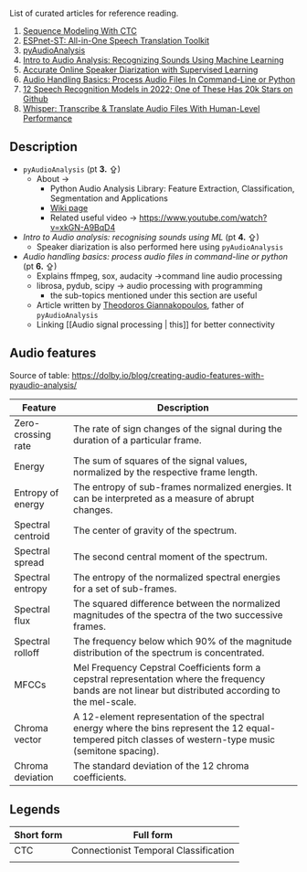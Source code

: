 List of curated articles for reference reading.
1. [Sequence Modeling With CTC](https://distill.pub/2017/ctc/)
2. [ESPnet-ST: All-in-One Speech Translation Toolkit](https://aclanthology.org/2020.acl-demos.34.pdf)
3. [pyAudioAnalysis](https://github.com/tyiannak/pyAudioAnalysis)
4. [Intro to Audio Analysis: Recognizing Sounds Using Machine Learning](https://medium.com/behavioral-signals-ai/intro-to-audio-analysis-recognizing-sounds-using-machine-learning-20fd646a0ec5) 
5. [Accurate Online Speaker Diarization with Supervised Learning](https://ai.googleblog.com/2018/11/accurate-online-speaker-diarization.html)
6. [Audio Handling Basics: Process Audio Files In Command-Line or Python](https://hackernoon.com/audio-handling-basics-how-to-process-audio-files-using-python-cli-jo283u3y) 
7. [12 Speech Recognition Models in 2022; One of These Has 20k Stars on Github](https://pub.towardsai.net/12-speech-recognition-models-in-2022-one-of-these-has-20k-stars-on-github-6ed989b24cb5) 
8. [Whisper: Transcribe & Translate Audio Files With Human-Level Performance](https://towardsdatascience.com/whisper-transcribe-translate-audio-files-with-human-level-performance-df044499877)

## Description
- `pyAudioAnalysis` (pt **3.** ⇪)
	- About →
		- Python Audio Analysis Library: Feature Extraction, Classification, Segmentation and Applications
		- [Wiki page](https://github.com/tyiannak/pyAudioAnalysis/wiki)
		- Related useful video → https://www.youtube.com/watch?v=xkGN-A9BqD4
- _Intro to Audio analysis: recognising sounds using ML_ (pt **4.** ⇪)
	- Speaker diarization is also performed here using `pyAudioAnalysis`
- _Audio handling basics: process audio files in command-line or python_ (pt **6.** ⇪)
	- Explains ffmpeg, sox, audacity →command line audio processing
	- librosa, pydub, scipy → audio processing with programming
		- the sub-topics mentioned under this section are useful
	- Article written by [Theodoros Giannakopoulos](https://hackernoon.com/u/tyiannak), father of `pyAudioAnalysis`
	- Linking [[Audio signal processing | this]] for better connectivity



## Audio features
Source of table: https://dolby.io/blog/creating-audio-features-with-pyaudio-analysis/

| Feature               | Description                                                                  |
| --------------------- | --------------------------------------------------------------------------------------------------------------------------------------------------------- |
| Zero-crossing rate    | The rate of sign changes of the signal during the duration of a particular frame.                                                                         |
| Energy                | The sum of squares of the signal values, normalized by the respective frame length.                                                                       |
| Entropy of energy     | The entropy of sub-frames normalized energies. It can be interpreted as a measure of abrupt changes.                                                      |
| Spectral centroid     | The center of gravity of the spectrum.                                                                                                                    |
| Spectral spread       | The second central moment of the spectrum.                                                                                                                |
| Spectral entropy      | The entropy of the normalized spectral energies for a set of sub-frames.                                                                                  |
| Spectral flux         | The squared difference between the normalized magnitudes of the spectra of the two successive frames.                                                     |
| Spectral rolloff      | The frequency below which 90% of the magnitude distribution of the spectrum is concentrated.                                                              |
| MFCCs           | Mel Frequency Cepstral Coefficients form a cepstral representation where the frequency bands are not linear but distributed according to the mel-scale.   |
| Chroma vector  | A 12-element representation of the spectral energy where the bins represent the 12 equal-tempered pitch classes of western-type music (semitone spacing). |
| Chroma deviation      | The standard deviation of the 12 chroma coefficients.                                                                                                     |


## Legends
| Short form | Full form                             |
| ---------- | ------------------------------------- |
| CTC        | Connectionist Temporal Classification |
|            |                                       |
